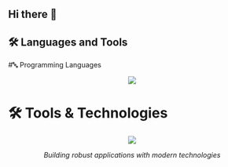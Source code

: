 ## Hi there 👋

<!--
**Amarusinggithub/Amarusinggithub** is a ✨ _special_ ✨ repository because its `README.md` (this file) appears on your GitHub profile.

Here are some ideas to get you started:

- 🔭 I’m currently working on ...
- 🌱 I’m currently learning ...
- 👯 I’m looking to collaborate on ...
- 🤔 I’m looking for help with ...
- 💬 Ask me about ...
- 📫 How to reach me: ...
- 😄 Pronouns: ...
- ⚡ Fun fact: ...
-->


## 🛠️ Languages and Tools

#🔤 Programming Languages
<p align="center">
  <img src="https://skillicons.dev/icons?i=java,python,ts,js,php,go,c,cs,cpp,dart" />
</p>

# 🛠️ Tools & Technologies
<p align="center">
  <img src="https://skillicons.dev/icons?i=spring,django,react,nextjs,vue,laravel,dotnet,flutter,mysql,postgres,prisma,redis,html,css,tailwind,docker,kubernetes,aws,nginx,git,npm,postman,figma,visualstudio,vscode,cypress,vitest" />
</p>

<div align="center">
  
  *Building robust applications with modern technologies*
  
</div>
